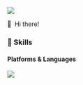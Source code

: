 <a href="mailto:jhpark9007@gmail.com" target="_blank"><img src="https://img.shields.io/badge/jhpark9007@gmail.com-EA4335?style=flat-square&logo=Gmail&logoColor=white"/></a>

<p>
  👋&nbsp; Hi there!
</p>

### 💪 Skills
#### Platforms & Languages
<p>
    
</p>

<p>
  <img src="https://img.shields.io/badge/Git-F05032?style=flat-square&logo=Git&logoColor=white"/>
</p>

<!--
**jhpark9007/jhpark9007** is a ✨ _special_ ✨ repository because its `README.md` (this file) appears on your GitHub profile.

Here are some ideas to get you started:

- 🔭 I’m currently working on ...
- 🌱 I’m currently learning ...
- 👯 I’m looking to collaborate on ...
- 🤔 I’m looking for help with ...
- 💬 Ask me about ...
- 📫 How to reach me: ...
- 😄 Pronouns: ...
- ⚡ Fun fact: ...
-->
